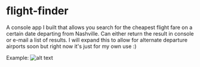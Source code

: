 # flight-finder
A console app I built that allows you search for the cheapest flight fare on a certain date departing from Nashville. Can either return the result in console or e-mail a list of results. I will expand this to allow for alternate departure airports soon but right now it's just for my own use :)

Example: 
![alt text](http://i.imgur.com/VUx632c.gif "Example gif")
